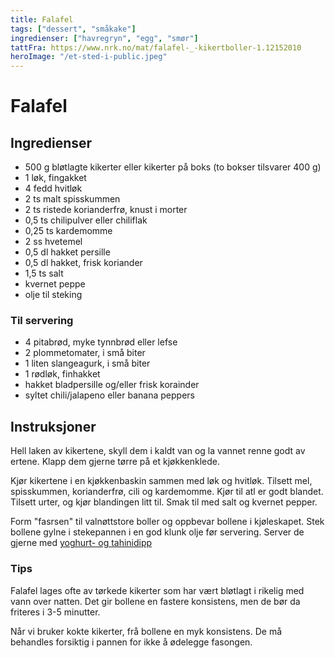 ```yaml
---
title: Falafel
tags: ["dessert", "småkake"]
ingredienser: ["havregryn", "egg", "smør"]
tattFra: https://www.nrk.no/mat/falafel-_-kikertboller-1.12152010
heroImage: "/et-sted-i-public.jpeg"
---
```


# Falafel

## Ingredienser

- 500 g bløtlagte kikerter eller kikerter på boks (to bokser tilsvarer 400 g)
- 1 løk, fingakket
- 4 fedd hvitløk
- 2 ts malt spisskummen
- 2 ts ristede korianderfrø, knust i morter
- 0,5 ts chilipulver eller chiliflak
- 0,25 ts kardemomme
- 2 ss hvetemel
- 0,5 dl hakket persille
- 0,5 dl hakket, frisk koriander
- 1,5 ts salt
- kvernet peppe
- olje til steking

### Til servering
- 4 pitabrød, myke tynnbrød eller lefse
- 2 plommetomater, i små biter
- 1 liten slangeagurk, i små biter
- 1 rødløk, finhakket
- hakket bladpersille og/eller frisk korainder
- syltet chili/jalapeno eller banana peppers

## Instruksjoner

Hell laken av kikertene, skyll dem i kaldt van og la vannet renne godt av ertene. Klapp dem gjerne tørre på et kjøkkenklede.

Kjør kikertene i en kjøkkenbaskin sammen med løk og hvitløk. Tilsett mel, spisskummen, korianderfrø, cili og kardemomme. Kjør til atl er godt blandet. Tilsett urter, og kjør blandingen litt til. Smak til med salt og kvernet pepper.

Form "fasrsen" til valnøttstore boller og oppbevar bollene i kjøleskapet. Stek bollene gylne i stekepannen i en god klunk olje før servering. Server de gjerne med [yoghurt- og tahinidipp](yoghurt-tahinidipp)

### Tips
Falafel lages ofte av tørkede kikerter som har vært bløtlagt i rikelig med vann over natten. Det gir bollene en fastere konsistens, men de bør da friteres i 3-5 minutter.

Når vi bruker kokte kikerter, frå bollene en myk konsistens. De må behandles forsiktig i pannen for ikke å ødelegge fasongen.